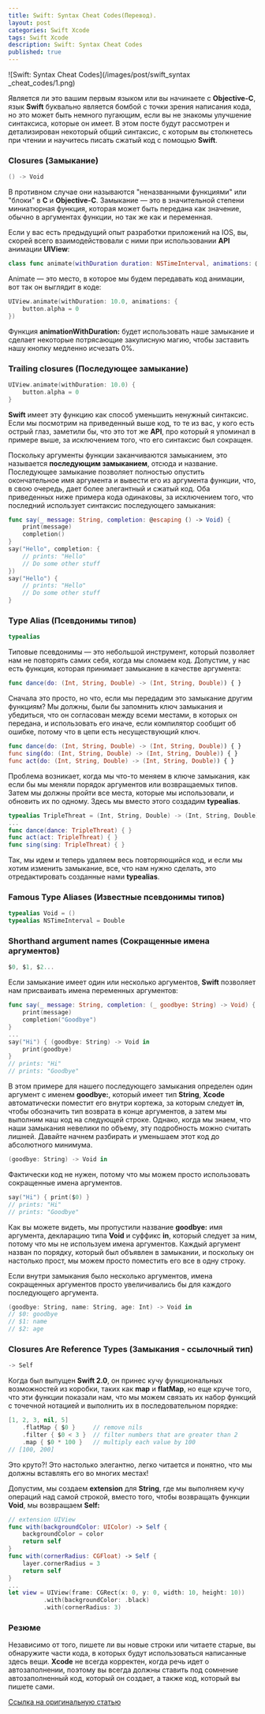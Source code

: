 ```yaml
---
title: Swift: Syntax Cheat Codes(Перевод).
layout: post
categories: Swift Xcode
tags: Swift Xcode
description: Swift: Syntax Cheat Codes
published: true
---
```


![Swift: Syntax Cheat Codes](/images/post/swift_syntax _сheat_сodes/1.png)

Является ли это вашим первым языком или вы начинаете с **Objective-C**, язык **Swift** буквально является бомбой с точки зрения написания кода, но это может быть немного пугающим, если вы не знакомы улучшение синтаксиса, которые он имеет. В этом посте будут рассмотрен и детализирован некоторый общий синтаксис, с которым вы столкнетесь при чтении и научитесь писать сжатый код с помощью **Swift**.

### Closures (Замыкание) 

```swift
() -> Void
```

В противном случае они называются "неназванными функциями" или "блоки" в **С** и **Objective-C**. Замыкание — это в значительной степени миниатюрная функция, которая может быть передана как значение, обычно в аргументах функции, но так же как и переменная.

Если у вас есть предыдущий опыт разработки приложений на IOS, вы, скорей всего взаимодействовали с ними при использовании **API** анимации **UIView**:

```swift
class func animate(withDuration duration: NSTimeInterval, animations: @escaping () -> Void)
```

Animate — это место, в которое мы будем передавать код анимации, вот так он выглядит в коде:

```swift
UIView.animate(withDuration: 10.0, animations: {
    button.alpha = 0
})
```

Функция **animationWithDuration:** будет использовать наше замыкание и сделает некоторые потрясающие закулисную магию, чтобы заставить нашу кнопку медленно исчезать 0%.

### Trailing closures (Последующее замыкание)

```swift
UIView.animate(withDuration: 10.0) { 
    button.alpha = 0
}
```

**Swift** имеет эту функцию как способ уменьшить ненужный синтаксис. Если мы посмотрим на приведенный выше код, то те из вас, у кого есть острый глаз, заметили бы, что это тот же **API**, про который я упоминал в примере выше, за исключением того, что его синтаксис был сокращен.

Поскольку аргументы функции заканчиваются замыканием, это называется **последующим замыканием**, отсюда и название. Последующее замыкание позволяет полностью опустить окончательное имя аргумента и вывести его из аргумента функции, что, в свою очередь, дает более элегантный и сжатый код. Оба приведенных ниже примера кода одинаковы, за исключением того, что последний использует синтаксис последующего замыкания:

```swift
func say(_ message: String, completion: @escaping () -> Void) {
    print(message)
    completion()
}
say("Hello", completion: {
    // prints: "Hello" 
    // Do some other stuff
})
say("Hello") {
    // prints: "Hello"
    // Do some other stuff
}
```

### Type Alias (Псевдонимы типов)

```swift
typealias
```

Типовые псевдонимы — это небольшой инструмент, который позволяет нам не повторять самих себя, когда мы сломаем код. Допустим, у нас есть функция, которая принимает замыкание в качестве аргумента:

```swift
func dance(do: (Int, String, Double) -> (Int, String, Double)) { }
```

Сначала это просто, но что, если мы передадим это замыкание другим функциям? Мы должны, были бы запомнить ключ замыкания и убедиться, что он согласован между всеми местами, в которых он передана, и использовать его иначе, если компилятор сообщит об ошибке, потому что в цепи есть несуществующий ключ.

```swift
func dance(do: (Int, String, Double) -> (Int, String, Double)) { }
func sing(do: (Int, String, Double) -> (Int, String, Double)) { }
func act(do: (Int, String, Double) -> (Int, String, Double)) { }
```

Проблема возникает, когда мы что-то меняем в ключе замыкания, как если бы мы меняли порядок аргументов или возвращаемых типов. Затем мы должны пройти все места, которые мы использовали, и обновить их по одному. Здесь мы вместо этого создадим **typealias**.

```swift
typealias TripleThreat = (Int, String, Double) -> (Int, String, Double)
...
func dance(dance: TripleThreat) { }
func act(act: TripleThreat) { }
func sing(sing: TripleThreat) { }
```

Так, мы идем и теперь удаляем весь повторяющийся код, и если мы хотим изменить замыкание, все, что нам нужно сделать, это отредактировать созданные нами **typealias**.

### Famous Type Aliases (Известные псевдонимы типов)

```swift
typealias Void = ()
typealias NSTimeInterval = Double
```

### Shorthand argument names (Сокращенные имена аргументов)

```swift
$0, $1, $2...
```

Если замыкание имеет один или несколько аргументов, **Swift** позволяет нам присваивать имена переменных аргументов:

```swift
func say(_ message: String, completion: (_ goodbye: String) -> Void) {
    print(message)
    completion("Goodbye")
}
...
say("Hi") { (goodbye: String) -> Void in
    print(goodbye)
}
// prints: "Hi"
// prints: "Goodbye"
```

В этом примере для нашего последующего замыкания определен один аргумент с именем **goodbye:**, который имеет тип **String**, **Xcode** автоматически поместит его внутри кортежа, за которым следует **in**, чтобы обозначить тип возврата в конце аргументов, а затем мы выполним наш код на следующей строке. Однако, когда мы знаем, что наши замыкания невелики по объему, эту подробность можно считать лишней. Давайте начнем разбирать и уменьшаем этот код до абсолютного минимума.

```swift
(goodbye: String) -> Void in
```

Фактически код не нужен, потому что мы можем просто использовать сокращенные имена аргументов.

```swift
say("Hi") { print($0) }
// prints: "Hi"
// prints: "Goodbye"
```

Как вы можете видеть, мы пропустили название **goodbye:** имя аргумента, декларацию типа **Void** и суффикс **in**, который следует за ним, потому что мы не используем имена аргументов. Каждый аргумент назван по порядку, который был объявлен в замыкании, и поскольку он настолько прост, мы можем просто поместить его все в одну строку.

Если внутри замыкания было несколько аргументов, имена сокращенных аргументов просто увеличивались бы для каждого последующего аргумента.

```swift
(goodbye: String, name: String, age: Int) -> Void in
// $0: goodbye
// $1: name
// $2: age
```

### Closures Are Reference Types (Замыкания - ссылочный тип)

```swift
-> Self
```

Когда был выпущен **Swift 2.0**, он принес кучу функциональных возможностей из коробки, таких как **map** и **flatMap**, но еще круче того, что эти функции показали нам, что мы можем связать их набор функций с точечной нотацией и выполнить их в последовательном порядке:

```swift
[1, 2, 3, nil, 5]
    .flatMap { $0 }     // remove nils
    .filter { $0 < 3 }  // filter numbers that are greater than 2
    .map { $0 * 100 }   // multiply each value by 100
// [100, 200]
```

Это круто?! Это настолько элегантно, легко читается и понятно, что мы должны вставлять его во многих местах!

Допустим, мы создаем **extension** для **String**, где мы выполняем кучу операций над самой строкой, вместо того, чтобы возвращать функции **Void**, мы возвращаем **Self:**

```swift
// extension UIView
func with(backgroundColor: UIColor) -> Self {
    backgroundColor = color
    return self
}
func with(cornerRadius: CGFloat) -> Self {
    layer.cornerRadius = 3
    return self
}
...
let view = UIView(frame: CGRect(x: 0, y: 0, width: 10, height: 10))
          .with(backgroundColor: .black)
          .with(cornerRadius: 3)
```

### Резюме

Независимо от того, пишете ли вы новые строки или читаете старые, вы обнаружите части кода, в которых будут использоваться написанные здесь вещи. **Xcode** не всегда корректен, когда речь идет о автозаполнении, поэтому вы всегда должны ставить под сомнение автозаполненный код, который он создает, а также код, который вы пишете сами.

[Ссылка на оригинальную статью](https://medium.com/swift-programming/swift-syntax-cheat-codes-9ce4ab4bc82e)


